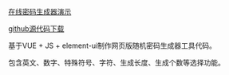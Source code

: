 [在线密码生成器演示](http://47.116.9.227:8080/toolbox/random_pw)

[github源代码下载](https://github.com/CodeTornado/toolbox)

基于VUE + JS + element-ui制作网页版随机密码生成器工具代码。

包含英文、数字、特殊符号、字符、生成长度、生成个数等选择功能。

